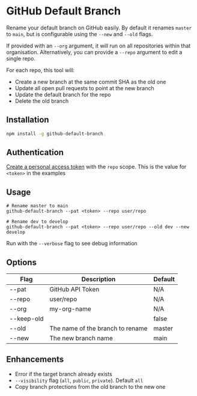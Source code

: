 # GitHub Default Branch

Rename your default branch on GitHub easily. By default it renames `master` to `main`, but is configurable using the `--new` and `--old` flags.

If provided with an `--org` argument, it will run on all repositories within that organisation. Alternatively, you can provide a `--repo` argument to edit a single repo.

For each repo, this tool will:

- Create a new branch at the same commit SHA as the old one
- Update all open pull requests to point at the new branch
- Update the default branch for the repo
- Delete the old branch

## Installation

```bash
npm install -g github-default-branch
```

## Authentication

[Create a personal access token](https://github.com/settings/tokens/new) with the `repo` scope. This is the value for `<token>` in the examples

## Usage

```
# Rename master to main
github-default-branch --pat <token> --repo user/repo

# Rename dev to develop
github-default-branch --pat <token> --repo user/repo --old dev --new develop
```

Run with the `--verbose` flag to see debug information

## Options

| Flag          | Description                      | Default |
| ------------- | -------------------------------- | ------- |
| --pat <token> | GitHub API Token                 | N/A     |
| --repo <name> | user/repo                        | N/A     |
| --org <name>  | my-org-name                      | N/A     |
| --keep-old    |                                  | false   |
| --old         | The name of the branch to rename | master  |
| --new         | The new branch name              | main    |

## Enhancements

- Error if the target branch already exists
- `--visibility` flag (`all`, `public`, `private`). Default `all`
- Copy branch protections from the old branch to the new one
